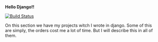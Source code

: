 <strong> Hello Django!!</strong>

[![Build Status](https://travis-ci.com/mozola/Django.svg?branch=create_pipeline)](https://travis-ci.com/mozola/Django)

On this section we have my projects witch I wrote in django. Some of this are simply,
the orders cost me a lot of time. But I will describe this in all of them.
